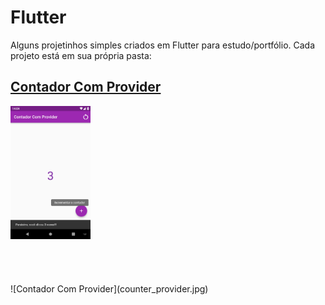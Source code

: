 # Flutter

Alguns projetinhos simples criados em Flutter para estudo/portfólio. Cada projeto está em sua própria pasta:

## [Contador Com Provider](/counter_provider/)
<img src="counter_provider.jpg" width="128">
<br><br><br><br><br>
![Contador Com Provider](counter_provider.jpg)